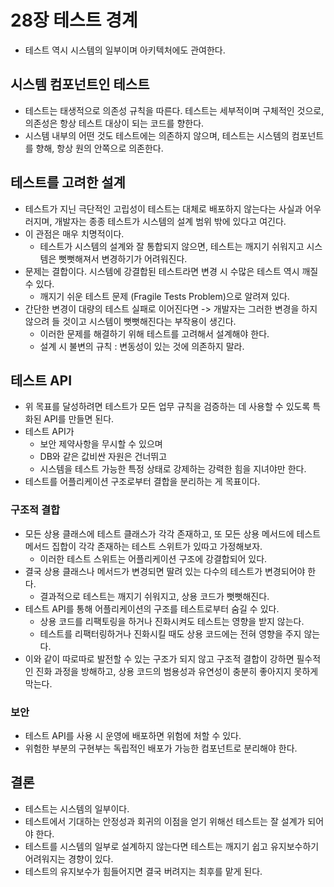 # 28장 테스트 경계
- 테스트 역시 시스템의 일부이며 아키텍처에도 관여한다.

## 시스템 컴포넌트인 테스트
- 테스트는 태생적으로 의존성 규칙을 따른다. 테스트는 세부적이며 구체적인 것으로, 의존성은 항상 테스트 대상이 되는 코드를 향한다.
- 시스템 내부의 어떤 것도 테스트에는 의존하지 않으며, 테스트는 시스템의 컴포넌트를 향해, 항상 원의 안쪽으로 의존한다.

## 테스트를 고려한 설계
- 테스트가 지닌 극단적인 고립성이 테스트는 대체로 배포하지 않는다는 사실과 어우러지며, 개발자는 종종 테스트가 시스템의 설계 범위 밖에 있다고 여긴다.
- 이 관점은 매우 치명적이다.
  - 테스트가 시스템의 설계와 잘 통합되지 않으면, 테스트는 깨지기 쉬워지고 시스템은 뻣뻣해져서 변경하기가 어려워진다.
- 문제는 결합이다. 시스템에 강결합된 테스트라면 변경 시 수많은 테스트 역시 깨질 수 있다.
  - 깨지기 쉬운 테스트 문제 (Fragile Tests Problem)으로 알려져 있다.
- 간단한 변경이 대량의 테스트 실패로 이어진다면 -> 개발자는 그러한 변경을 하지 않으려 들 것이고 시스템이 뻣뻣해진다는 부작용이 생긴다.
  - 이러한 문제를 해결하기 위해 테스트를 고려해서 설계해야 한다.
  - 설계 시 불변의 규칙 : 변동성이 있는 것에 의존하지 말라.

## 테스트 API
- 위 목표를 달성하려면 테스트가 모든 업무 규칙을 검증하는 데 사용할 수 있도록 특화된 API를 만들면 된다.
- 테스트 API가
  - 보안 제약사항을 무시할 수 있으며
  - DB와 같은 값비싼 자원은 건너뛰고
  - 시스템을 테스트 가능한 특정 상태로 강제하는 강력한 힘을 지녀야만 한다.
- 테스트를 어플리케이션 구조로부터 결합을 분리하는 게 목표이다.

### 구조적 결합
- 모든 상용 클래스에 테스트 클래스가 각각 존재하고, 또 모든 상용 메서드에 테스트 메서드 집합이 각각 존재하는 테스트 스위트가 있따고 가정해보자.
  - 이러한 테스트 스위트는 어플리케이션 구조에 강결합되어 있다.
- 결국 상용 클래스나 메서드가 변경되면 딸려 있는 다수의 테스트가 변경되어야 한다.
  - 결과적으로 테스트는 깨지기 쉬워지고, 상용 코드가 뻣뻣해진다.
- 테스트 API를 통해 어플리케이션의 구조를 테스트로부터 숨길 수 있다.
  - 상용 코드를 리팩토링을 하거나 진화시켜도 테스트는 영향을 받지 않는다.
  - 테스트를 리팩터링하거나 진화시킬 때도 상용 코드에는 전혀 영향을 주지 않는다.
- 이와 같이 따로따로 발전할 수 있는 구조가 되지 않고 구조적 결합이 강하면 필수적인 진화 과정을 방해하고, 상용 코드의 범용성과 유연성이 충분히 좋아지지 못하게 막는다.

### 보안
- 테스트 API를 사용 시 운영에 배포하면 위험에 처할 수 있다.
- 위험한 부분의 구현부는 독립적인 배포가 가능한 컴포넌트로 분리해야 한다.

## 결론
- 테스트는 시스템의 일부이다.
- 테스트에서 기대하는 안정성과 회귀의 이점을 얻기 위해선 테스트는 잘 설계가 되어야 한다.
- 테스트를 시스템의 일부로 설계하지 않는다면 테스트는 깨지기 쉽고 유지보수하기 어려워지는 경향이 있다.
- 테스트의 유지보수가 힘들어지면 결국 버려지는 최후를 맡게 된다.
